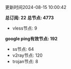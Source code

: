 更新时间2024-08-15 10:00:42

**总订阅: 22**
**总节点: 4773**
- vless节点: 9

**google ping有效节点: 192**
- ss节点: 64
- v2ray节点: 120
- trojan节点: 8
